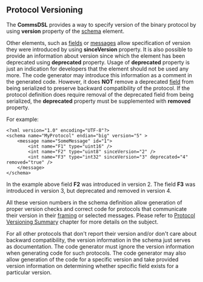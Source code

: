 ## Protocol Versioning
The **CommsDSL** provides a way to specify version of the binary
protocol by using **version** property of the [schema](../schema/schema.md)
element.

Other elements, such as [fields](../fields/fields.md) or 
[messages](../messages/messages.md) allow specification of version they were
introduced by using **sinceVersion** property. It is also possible to provide
an information about version since which the element has been deprecated using
**deprecated** property. Usage of **deprecated** property is just an indication for
developers that the element should not be used any more. The code generator may
introduce this information as a comment in the generated code. However, it does **NOT** remove
a deprecated [field](../fields/fields.md) from being serialized to preserve
backward compatibility of the protocol. If the protocol definition does require
removal of the deprecated field from being serialized, the **deprecated**
property must be supplemented with **removed** property.

For example:
```
<?xml version="1.0" encoding="UTF-8"?>
<schema name="MyProtocol" endian="big" version="5" >
    <message name="SomeMessage" id="1">
        <int name="F1" type="uint16" />
        <int name="F2" type="uint8" sinceVersion="2" />
        <int name="F3" type="int32" sinceVersion="3" deprecated="4" removed="true" />
    </message>
</schema>
```
In the example above field **F2** was introduced in version 2. The field **F3**
was introduced in version 3, but deprecated and removed in version 4.

All these version numbers in the schema definition allow generation of proper version checks
and correct code for protocols that communicate their version in their 
[framing](../frames/frames.md) or selected messages. Please refer to
[Protocol Versioning Summary](../versioning/versioning.md) chapter for more details on
the subject.

For all other protocols that don't report their version and/or don't care about
backward compatibility, the version information in the schema just serves as 
documentation. The code generator must ignore the version information when
generating code for such protocols. The code generator may also allow generation
of the code for a specific version and take provided version information on
determining whether specific field exists for a particular version.
